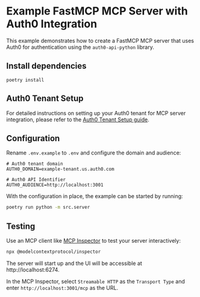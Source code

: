 # Example FastMCP MCP Server with Auth0 Integration

This example demonstrates how to create a FastMCP MCP server that uses Auth0 for authentication using the `auth0-api-python` library.

## Install dependencies

```
poetry install
```

## Auth0 Tenant Setup

For detailed instructions on setting up your Auth0 tenant for MCP server integration, please refer to the [Auth0 Tenant Setup guide](https://github.com/auth0/auth0-auth-js/blob/main/examples/example-fastmcp-mcp/README.md#auth0-tenant-setup).

## Configuration

Rename `.env.example` to `.env` and configure the domain and audience:

```
# Auth0 tenant domain
AUTH0_DOMAIN=example-tenant.us.auth0.com

# Auth0 API Identifier
AUTH0_AUDIENCE=http://localhost:3001
```

With the configuration in place, the example can be started by running:

```bash
poetry run python -m src.server
```

## Testing

Use an MCP client like [MCP Inspector](https://github.com/modelcontextprotocol/inspector) to test your server interactively:

```bash
npx @modelcontextprotocol/inspector
```

The server will start up and the UI will be accessible at http://localhost:6274.

In the MCP Inspector, select `Streamable HTTP` as the `Transport Type` and enter `http://localhost:3001/mcp` as the URL.
